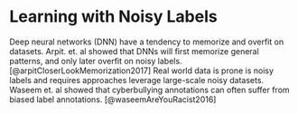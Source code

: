 # Learning with Noisy Labels 
Deep neural networks (DNN) have a tendency to memorize and overfit on datasets. Arpit. et. al showed that DNNs will first memorize general patterns, and only later overfit on noisy labels. [@arpitCloserLookMemorization2017]  Real world data is prone is noisy labels and requires approaches leverage large-scale noisy datasets. Waseem et. al showed that cyberbullying annotations can often suffer from biased label annotations. [@waseemAreYouRacist2016] 